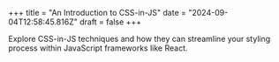 +++
title = "An Introduction to CSS-in-JS"
date = "2024-09-04T12:58:45.816Z"
draft = false
+++

Explore CSS-in-JS techniques and how they can streamline your styling process within JavaScript frameworks like React.
        